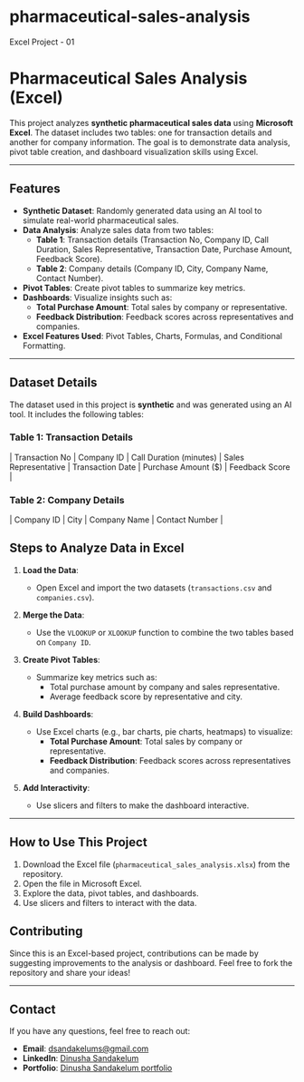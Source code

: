 # pharmaceutical-sales-analysis
Excel Project - 01

# Pharmaceutical Sales Analysis (Excel)
This project analyzes **synthetic pharmaceutical sales data** using **Microsoft Excel**. The dataset includes two tables: one for transaction details and another for company information. The goal is to demonstrate data analysis, pivot table creation, and dashboard visualization skills using Excel.

---

## Features

- **Synthetic Dataset**: Randomly generated data using an AI tool to simulate real-world pharmaceutical sales.
- **Data Analysis**: Analyze sales data from two tables:
  - **Table 1**: Transaction details (Transaction No, Company ID, Call Duration, Sales Representative, Transaction Date, Purchase Amount, Feedback Score).
  - **Table 2**: Company details (Company ID, City, Company Name, Contact Number).
- **Pivot Tables**: Create pivot tables to summarize key metrics.
- **Dashboards**: Visualize insights such as:
  - **Total Purchase Amount**: Total sales by company or representative.
  - **Feedback Distribution**: Feedback scores across representatives and companies.
- **Excel Features Used**: Pivot Tables, Charts, Formulas, and Conditional Formatting.

---

## Dataset Details

The dataset used in this project is **synthetic** and was generated using an AI tool. It includes the following tables:

### Table 1: Transaction Details
| Transaction No | Company ID | Call Duration (minutes) | Sales Representative | Transaction Date | Purchase Amount ($) | Feedback Score |
### Table 2: Company Details
| Company ID | City       | Company Name       | Contact Number  |

## Steps to Analyze Data in Excel

1. **Load the Data**:
   - Open Excel and import the two datasets (`transactions.csv` and `companies.csv`).

2. **Merge the Data**:
   - Use the `VLOOKUP` or `XLOOKUP` function to combine the two tables based on `Company ID`.

3. **Create Pivot Tables**:
   - Summarize key metrics such as:
     - Total purchase amount by company and sales representative.
     - Average feedback score by representative and city.

4. **Build Dashboards**:
   - Use Excel charts (e.g., bar charts, pie charts, heatmaps) to visualize:
     - **Total Purchase Amount**: Total sales by company or representative.
     - **Feedback Distribution**: Feedback scores across representatives and companies.

5. **Add Interactivity**:
   - Use slicers and filters to make the dashboard interactive.

---
## How to Use This Project

1. Download the Excel file (`pharmaceutical_sales_analysis.xlsx`) from the repository.
2. Open the file in Microsoft Excel.
3. Explore the data, pivot tables, and dashboards.
4. Use slicers and filters to interact with the data.

## Contributing

Since this is an Excel-based project, contributions can be made by suggesting improvements to the analysis or dashboard. Feel free to fork the repository and share your ideas!

---

## Contact

If you have any questions, feel free to reach out:

- **Email**: dsandakelums@gmail.com
- **LinkedIn**: [Dinusha Sandakelum](https://www.linkedin.com/in/dinusha-sandakelum-44b1aa2b6/)
- **Portfolio**: [Dinusha Sandakelum portfolio](https://dinushass.github.io/dinusha-portfolio.github.io/)
